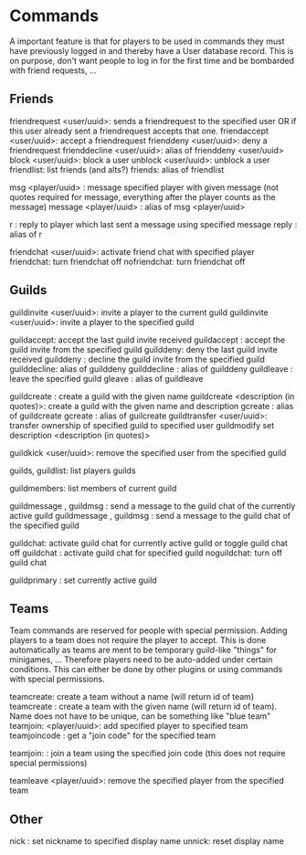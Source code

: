 # Commands

A important feature is that for players to be used in commands they must have previously logged
in and thereby have a User database record. This is on purpose, don't want people to log in for
the first time and be bombarded with friend requests, ...

## Friends

friendrequest <user/uuid>: sends a friendrequest to the specified user OR if this user
already sent a friendrequest accepts that one.
friendaccept <user/uuid>: accept a friendrequest
frienddeny <user/uuid>: deny a friendrequest
frienddecline <user/uuid>: alias of frienddeny <user/uuid>
block <user/uuid>: block a user
unblock <user/uuid>: unblock a user
friendlist: list friends (and alts?)
friends: alias of friendlist

msg <player/uuid> <message>: message specified player with given message (not quotes required
for message, everything after the player counts as the message)
message <player/uuid> <message>: alias of msg <player/uuid> <message>

r <message>: reply to player which last sent a message using specified message
reply <message>: alias of r <message>

friendchat <user/uuid>: activate friend chat with specified player
friendchat: turn friendchat off
nofriendchat: turn friendchat off


## Guilds

guildinvite <user/uuid>: invite a player to the current guild
guildinvite <guild> <user/uuid>: invite a player to the specified guild

guildaccept: accept the last guild invite received
guildaccept <guild>: accept the guild invite from the specified guild
guilddeny: deny the last guild invite received
guilddeny <guild>: decline the guild invite from the specified guild
guilddecline: alias of guilddeny
guilddecline <guild>: alias of guilddeny <guild>
guildleave <guild>: leave the specified guild
gleave <guild>: alias of guildleave <guild>

guildcreate <name>: create a guild with the given name
guildcreate <name> <description (in quotes)>: create a guild with the given name and description
gcreate <name>: alias of guildcreate <name>
gcreate <name> <description>: alias of guilcreate <name> <description>
guildtransfer <guild> <user/uuid>: transfer ownership of specified guild to specified user
guildmodify set description <description (in quotes)>

guildkick <guild> <user/uuid>: remove the specified user from the specified guild

guilds, guildlist: list players guilds

guildmembers: list members of current guild

guildmessage <message>, guildmsg <message>: send a message to the guild chat of the currently active guild
guildmessage <guild> <message>, guildmsg <guild> <message>: send a message to the guild chat of the specified guild

guildchat: activate guild chat for currently active guild or toggle guild chat off
guildchat <guild>: activate guild chat for specified guild
noguildchat: turn off guild chat

guildprimary <guild>: set currently active guild

## Teams

Team commands are reserved for people with special permission. Adding players to a team
does not require the player to accept. This is done automatically as teams are ment to be
temporary guild-like "things" for minigames, ... Therefore players need to be auto-added
under certain conditions. This can either be done by other plugins or using commands with
special permissions.

teamcreate: create a team without a name (will return id of team)
teamcreate <name>: create a team with the given name (will return id of team). Name does not
have to be unique, can be something like "blue team"
teamjoin: <team-id> <player/uuid>: add specified player to specified team
teamjoincode <team-id>: get a "join code" for the specified team

teamjoin: <join-code>: join a team using the specified join code (this does not require special permissions)

teamleave <team-id> <player/uuid>: remove the specified player from the specified team


## Other

nick <display-name>: set nickname to specified display name
unnick: reset display name
